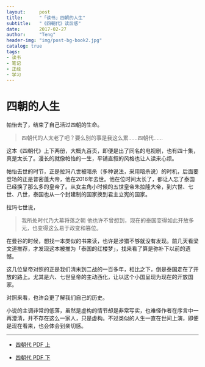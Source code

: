 ```yaml
---
layout:     post
title:      "「读书」四朝的人生"
subtitle:   "《四朝代》读后感"
date:       2017-02-27
author:     "Teng"
header-img: "img/post-bg-book2.jpg"
catalog: true
tags:
- 读书
- 笔记
- 正经
- 学习
---
```


# 四朝的人生

帕怡去了，结束了自己活过四朝的生命。

> 四朝代的人太老了吧？要么别的事是我这么累……四朝代……

这本《四朝代》上下两册，大概九百页，即便是出了同名的电视剧，也有四十集，真是太长了。漫长的就像帕怡的一生，平铺直叙的风格也让人读来心烦。

帕怡去世的时节，正是拉玛八世被暗杀（多种说法，采用暗杀说）的时机，后面要登场的正是普密蓬大帝，他在2016年去世。他在位时间太长了，都让人忘了泰国已经换了那么多的皇帝了。从女主角小时候的五世皇帝朱拉隆大帝，到六世、七世、八世，泰国也从一个封建制的国家换到君主立宪的国家。

拉玛七世说，
> 我所处时代乃大幕将落之朝
他也许不曾想到，现在的泰国变得如此开放多元，也变得这么易于政变和篡位。

在曼谷的时候，想找一本类似的书来读，也许是涉猎不够就没有发现。前几天看梁文道推荐，才发现这本被推为「泰国的红楼梦」，找来看了算是弥补下以前的遗憾。

这几位皇帝对照的正是我们清末到二战的一百多年，相比之下，倒是泰国走在了开放的路上。尤其是六、七世皇帝的主动西化，让以这个小国呈现为现在的开放国家。

对照来看，也许会更了解我们自己的历史。

小说的主调非常的低落，虽然是虚构的情节却是非常写实，也难怪作者在序言中一再澄清，并不存在这么一家人，只是虚构。不过类似的人生一直在世间上演，即便是现在看来，也会体会到亲切感。

----

- [四朝代 PDF 上](http://images.tengblog.com/%E5%9B%9B%E6%9C%9D%E4%BB%A3-%E4%B8%8A%EF%BC%8C%E4%B8%8A%E6%B5%B7%E8%AF%91%E6%96%87%E5%87%BA%E7%89%88%E7%A4%BE%281985%29%281%29.pdf.crdownload)

- [四朝代 PDF 下](http://images.tengblog.com/%E5%9B%9B%E6%9C%9D%E4%BB%A3-%E4%B8%8B%EF%BC%8C%E4%B8%8A%E6%B5%B7%E8%AF%91%E6%96%87%E5%87%BA%E7%89%88%E7%A4%BE%281985%29.pdf)






